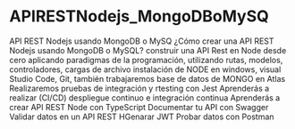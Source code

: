 # APIRESTNodejs_MongoDBoMySQ
API REST Nodejs usando MongoDB o MySQ
¿Cómo crear una API REST Nodejs usando MongoDB o MySQL? 
construir una API Rest en Node desde cero aplicando paradigmas de la programación, utilizando rutas, modelos, controladores, cargas de archivo
instalación de NODE en windows, visual Studio Code, Git, también trabajaremos base de datos de MONGO en Atlas
Realizaremos pruebas de integración y rtesting con Jest
Aprenderás a realizar (CI/CD) despliegue continuo e integración continua
Aprenderás a crear API REST Node con TypeScript
Documentar tu API con Swagger
Validar datos en un API REST
HGenarar JWT
Probar datos con Postman
